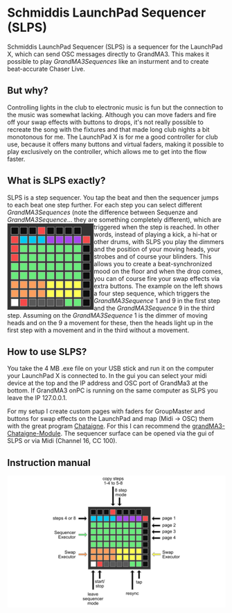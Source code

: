 # Schmiddis LaunchPad Sequencer (SLPS)

Schmiddis LaunchPad Sequencer (SLPS) is a sequencer for the LaunchPad X, which can send OSC messages directly to GrandMA3. This makes it possible to play *GrandMA3Sequences* like an insturment and to create beat-accurate Chaser Live.

## But why?

Controlling lights in the club to electronic music is fun but the connection to the music was somewhat lacking. Although you can move faders and fire off your swap effects with buttons to drops, it's not really possible to recreate the song with the fixtures and that made long club nights a bit monotonous for me.
The LaunchPad X is for me a good controller for club use, because it offers many buttons and virtual faders, making it possible to play exclusively on the controller, which allows me to get into the flow faster.

## What is SLPS exactly?

SLPS is a step sequencer. You tap the beat and then the sequencer jumps to each beat one step further. For each step you can select different *GrandMA3Sequences* (note the difference between Sequenze and *GrandMA3Sequence*... they are something completely different), which are triggered when the step is reached. <img align="left" src="Documentation/120bpm.gif" width="200"> In other words, instead of playing a kick, a hi-hat or other drums, with SLPS you play the dimmers and the position of your moving heads, your strobes and of course your blinders. This allows you to create a beat-synchronized mood on the floor and when the drop comes, you can of course fire your swap effects via extra buttons. The example on the left shows a four step sequence, which triggers the *GrandMA3Sequence* 1 and 9 in the first step and the *GrandMA3Sequence* 9 in the third step. Assuming on the *GrandMA3Sequence* 1 is the dimmer of moving heads and on the 9 a movement for these, then the heads light up in the first step with a movement and in the third without a movement.

## How to use SLPS? 

You take the 4 MB .exe file on your USB stick and run it on the computer your LaunchPad X is connected to. In the gui you can select your midi device at the top and the IP address and OSC port of GrandMa3 at the bottom. If GrandMA3 onPC is running on the same computer as SLPS you leave the IP 127.0.0.1.

For my setup I create custom pages with faders for GroupMaster and buttons for swap effects on the LaunchPad and map (Midi -> OSC) them with the great program [Chataigne](https://github.com/benkuper/Chataigne). For this I can recommend the [grandMA3-Chataigne-Module](https://github.com/yastefan/grandMA3-Chataigne-Module). The sequencer surface can be opened via the gui of SLPS or via Midi (Channel 16, CC 100).

## Instruction manual

![manual](https://github.com/yastefan/LaunchPadSequencer/blob/main/Documentation/manual.png)
